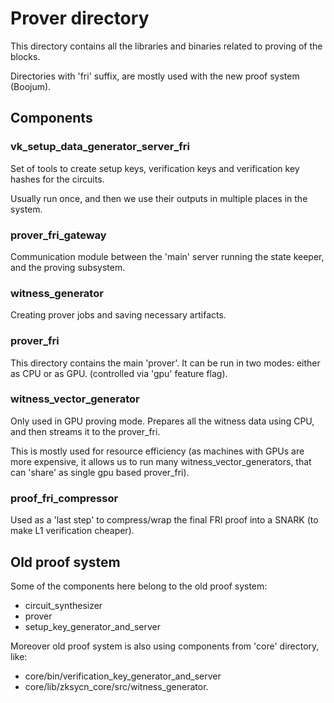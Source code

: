# Prover directory

This directory contains all the libraries and binaries related to proving of the blocks.

Directories with 'fri' suffix, are mostly used with the new proof system (Boojum).

## Components

### vk_setup_data_generator_server_fri

Set of tools to create setup keys, verification keys and verification key hashes for the circuits.

Usually run once, and then we use their outputs in multiple places in the system.

### prover_fri_gateway

Communication module between the 'main' server running the state keeper, and the proving subsystem.

### witness_generator

Creating prover jobs and saving necessary artifacts.

### prover_fri

This directory contains the main 'prover'. It can be run in two modes: either as CPU or as GPU. (controlled via 'gpu'
feature flag).

### witness_vector_generator

Only used in GPU proving mode. Prepares all the witness data using CPU, and then streams it to the prover_fri.

This is mostly used for resource efficiency (as machines with GPUs are more expensive, it allows us to run many
witness_vector_generators, that can 'share' as single gpu based prover_fri).

### proof_fri_compressor

Used as a 'last step' to compress/wrap the final FRI proof into a SNARK (to make L1 verification cheaper).

## Old proof system

Some of the components here belong to the old proof system:

- circuit_synthesizer
- prover
- setup_key_generator_and_server

Moreover old proof system is also using components from 'core' directory, like:

- core/bin/verification_key_generator_and_server
- core/lib/zksycn_core/src/witness_generator.

